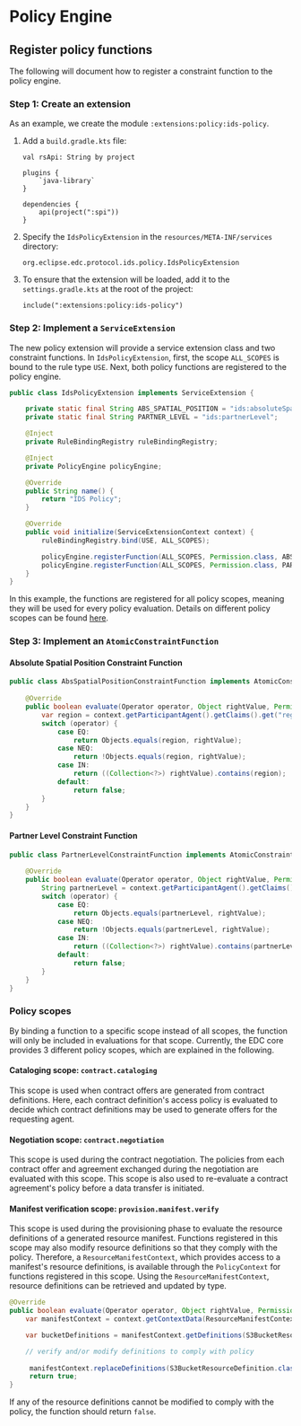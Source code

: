 # Policy Engine

## Register policy functions

The following will document how to register a constraint function to the policy engine.

### Step 1: Create an extension

As an example, we create the module `:extensions:policy:ids-policy`. 

1. Add a `build.gradle.kts` file:

    ```
    val rsApi: String by project
    
    plugins {
        `java-library`
    }
    
    dependencies {
        api(project(":spi"))
    }
    ```
   
2. Specify the `IdsPolicyExtension` in the `resources/META-INF/services` directory:

    ```
   org.eclipse.edc.protocol.ids.policy.IdsPolicyExtension
   ```

4. To ensure that the extension will be loaded, add it to the `settings.gradle.kts` at the root of the project:

    ```
    include(":extensions:policy:ids-policy")
    ```

### Step 2: Implement a `ServiceExtension`

The new policy extension will provide a service extension class and two constraint functions. In
`IdsPolicyExtension`, first, the scope `ALL_SCOPES` is bound to the rule type `USE`. Next, both policy 
functions are registered to the policy engine.

```java
public class IdsPolicyExtension implements ServiceExtension {

    private static final String ABS_SPATIAL_POSITION = "ids:absoluteSpatialPosition";
    private static final String PARTNER_LEVEL = "ids:partnerLevel";

    @Inject
    private RuleBindingRegistry ruleBindingRegistry;

    @Inject
    private PolicyEngine policyEngine;

    @Override
    public String name() {
        return "IDS Policy";
    }

    @Override
    public void initialize(ServiceExtensionContext context) {
        ruleBindingRegistry.bind(USE, ALL_SCOPES);

        policyEngine.registerFunction(ALL_SCOPES, Permission.class, ABS_SPATIAL_POSITION, new AbsSpatialPositionConstraintFunction());
        policyEngine.registerFunction(ALL_SCOPES, Permission.class, PARTNER_LEVEL, new PartnerLevelConstraintFunction());
    }
}
```

In this example, the functions are registered for all policy scopes, meaning they will be used for every policy
evaluation. Details on different policy scopes can be found [here](#policy-scopes).

### Step 3: Implement an `AtomicConstraintFunction`

#### Absolute Spatial Position Constraint Function

```java
public class AbsSpatialPositionConstraintFunction implements AtomicConstraintFunction<Permission> {
    
    @Override
    public boolean evaluate(Operator operator, Object rightValue, Permission rule, PolicyContext context) {
        var region = context.getParticipantAgent().getClaims().get("region");
        switch (operator) {
            case EQ:
                return Objects.equals(region, rightValue);
            case NEQ:
                return !Objects.equals(region, rightValue);
            case IN:
                return ((Collection<?>) rightValue).contains(region);
            default:
                return false;
        }
    }
}
```

#### Partner Level Constraint Function

```java
public class PartnerLevelConstraintFunction implements AtomicConstraintFunction<Permission> {
    
    @Override
    public boolean evaluate(Operator operator, Object rightValue, Permission rule, PolicyContext context) {
        String partnerLevel = context.getParticipantAgent().getClaims().get("partnerLevel");
        switch (operator) {
            case EQ:
                return Objects.equals(partnerLevel, rightValue);
            case NEQ:
                return !Objects.equals(partnerLevel, rightValue);
            case IN:
                return ((Collection<?>) rightValue).contains(partnerLevel);
            default:
                return false;
        }
    }
}
```

### Policy scopes

By binding a function to a specific scope instead of all scopes, the function will only be included in evaluations for
that scope. Currently, the EDC core provides 3 different policy scopes, which are explained in the following.

#### Cataloging scope: `contract.cataloging`

This scope is used when contract offers are generated from contract definitions. Here, each contract definition's access
policy is evaluated to decide which contract definitions may be used to generate offers for the requesting agent.

#### Negotiation scope: `contract.negotiation`

This scope is used during the contract negotiation. The policies from each contract offer and agreement exchanged during
the negotiation are evaluated with this scope. This scope is also used to re-evaluate a contract agreement's policy
before a data transfer is initiated.

#### Manifest verification scope: `provision.manifest.verify`

This scope is used during the provisioning phase to evaluate the resource definitions of a generated resource manifest.
Functions registered in this scope may also modify resource definitions so that they comply with the policy.
Therefore, a `ResourceManifestContext`, which provides access to a manifest's resource definitions, is available
through the `PolicyContext` for functions registered in this scope. Using the `ResourceManifestContext`, resource
definitions can be retrieved and updated by type.

```java
@Override
public boolean evaluate(Operator operator, Object rightValue, Permission rule, PolicyContext context) {
    var manifestContext = context.getContextData(ResourceManifestContext.class);

    var bucketDefinitions = manifestContext.getDefinitions(S3BucketResourceDefinition.class);

    // verify and/or modify definitions to comply with policy
        
     manifestContext.replaceDefinitions(S3BucketResourceDefinition.class, verifiedBucketDefinitions);
     return true;
}
```

If any of the resource definitions cannot be modified to comply with the policy, the function should return `false`.
